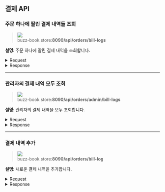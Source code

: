 ## 결제 API

### 주문 하나에 딸린 결제 내역들 조회
> ![](https://img.shields.io/static/v1?label=&message=POST&color=brightgreen) <br />
> buzz-book.store:**8090/api/orders/bill-logs**

**설명**: 주문 하나에 딸린 결제 내역을 조회합니다.

<details>
<summary>Request</summary>

**Header**

| key           | value             | description               | 
| :-----------  | :---------------  | :-----------------------  |
| Authorization | jwt access token  | jwt access token 포함      |

**Body**

| name    | type   | description      | 필수 |
|---------|--------|------------------|------|
| orderId | Long   | 주문 ID           | 예   |

</details>

<details>
<summary>Response</summary>

| 상태 코드 | 설명                        |
|-----------|---------------------------|
| 200       | 결제 내역이 성공적으로 조회되었습니다. |
| 401       | jwt 토큰 인증에 실패했습니다.  |

</details>

---

### 관리자의 결제 내역 모두 조회
> ![](https://img.shields.io/static/v1?label=&message=POST&color=brightgreen) <br />
> buzz-book.store:**8090/api/orders/admin/bill-logs**

**설명**: 관리자의 결제 내역을 모두 조회합니다.

<details>
<summary>Request</summary>

**Header**

| key           | value             | description               | 
| :-----------  | :---------------  | :-----------------------  |
| Authorization | jwt access token  | jwt access token 포함      |

**Body**

| name    | type   | description      | 필수 |
|---------|--------|------------------|------|
| startDate | String | 조회 시작 날짜    | 예   |
| endDate   | String | 조회 끝 날짜      | 예   |

</details>

<details>
<summary>Response</summary>

| 상태 코드 | 설명                        |
|-----------|---------------------------|
| 200       | 결제 내역이 성공적으로 조회되었습니다. |
| 401       | jwt 토큰 인증에 실패했습니다.  |

</details>

---

### 결제 내역 추가
> ![](https://img.shields.io/static/v1?label=&message=POST&color=brightgreen) <br />
> buzz-book.store:**8090/api/orders/bill-log**

**설명**: 새로운 결제 내역을 추가합니다.

<details>
<summary>Request</summary>

**Header**

| key           | value             | description               | 
| :-----------  | :---------------  | :-----------------------  |
| Authorization | jwt access token  | jwt access token 포함      |

**Body**

| name    | type   | description      | 필수 |
|---------|--------|------------------|------|
| orderId | Long   | 주문 ID           | 예   |
| amount  | Double | 결제 금액          | 예   |
| method  | String | 결제 방법          | 예   |

</details>

<details>
<summary>Response</summary>

| 상태 코드 | 설명                        |
|-----------|---------------------------|
| 201       | 결제 내역이 성공적으로 추가되었습니다. |
| 400       | 잘못된 요청입니다.         |
| 401       | jwt 토큰 인증에 실패했습니다.  |

</details>
